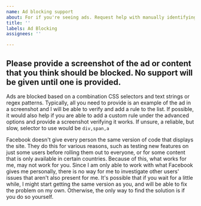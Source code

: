 ```yaml
---
name: Ad blocking support
about: For if you're seeing ads. Request help with manually identifying ad CSS selectors
title: ''
labels: Ad Blocking
assignees: ''

---
```


## Please provide a screenshot of the ad or content that you think should be blocked. No support will be given until one is provided.

Ads are blocked based on a combination CSS selectors and text strings or regex patterns. Typically, all you need to provide is an example of the ad in a screenshot and I will be able to verify and add a rule to the list. If possible, it would also help if you are able to add a custom rule under the advanced options and provide a screenshot verifying it works. If unsure, a reliable, but slow, selector to use would be `div,span,a`

Facebook doesn't give every person the same version of code that displays the site. They do this for various reasons, such as testing new features on just some users before rolling them out to everyone, or for some content that is only available in certain countries.
Because of this, what works for me, may not work for you. Since I am only able to work with what Facebook gives me personally, there is no way for me to investigate other users' issues that aren't also present for me.
It's possible that if you wait for a little while, I might start getting the same version as you, and will be able to fix the problem on my own. Otherwise, the only way to find the solution is if you do so yourself.
